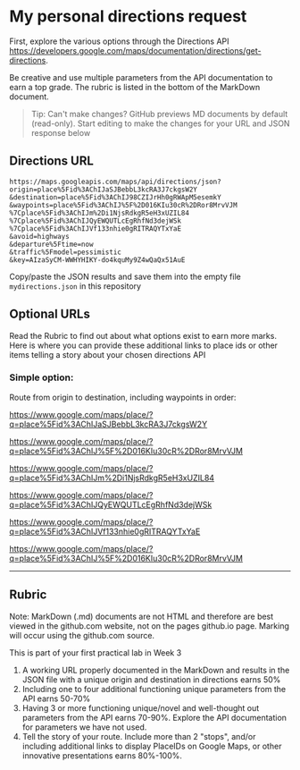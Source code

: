 # My personal directions request

First, explore the various options through the Directions API https://developers.google.com/maps/documentation/directions/get-directions. 

Be creative and use multiple parameters from the API documentation to earn a top grade. The rubric is listed in the bottom of the MarkDown document. 

> Tip: Can't make changes? GitHub previews MD documents by default (read-only). Start editing to make the changes for your URL and JSON response below

## Directions URL

```
https://maps.googleapis.com/maps/api/directions/json?
origin=place%5Fid%3AChIJaSJBebbL3kcRA3J7ckgsW2Y
&destination=place%5Fid%3AChIJ98CZIJrHh0gRWApM5esemkY
&waypoints=place%5Fid%3AChIJ%5F%2D016KIu30cR%2DRor8MrvVJM
%7Cplace%5Fid%3AChIJm%2Di1NjsRdkgR5eH3xUZIL84
%7Cplace%5Fid%3AChIJQyEWQUTLcEgRhfNd3dejWSk
%7Cplace%5Fid%3AChIJVf133nhie0gRITRAQYTxYaE
&avoid=highways
&departure%5Ftime=now
&traffic%5Fmodel=pessimistic
&key=AIzaSyCM-WWHYHIKY-do4kquMy9Z4wQaQx51AuE
```

Copy/paste the JSON results and save them into the empty file ```mydirections.json``` in this repository

## Optional URLs

Read the Rubric to find out about what options exist to earn more marks. Here is where you can provide these additional links to place ids or other items telling a story about your chosen directions API

### Simple option:

Route from origin to destination, including waypoints in order:

https://www.google.com/maps/place/?q=place%5Fid%3AChIJaSJBebbL3kcRA3J7ckgsW2Y

https://www.google.com/maps/place/?q=place%5Fid%3AChIJ%5F%2D016KIu30cR%2DRor8MrvVJM

https://www.google.com/maps/place/?q=place%5Fid%3AChIJm%2Di1NjsRdkgR5eH3xUZIL84

https://www.google.com/maps/place/?q=place%5Fid%3AChIJQyEWQUTLcEgRhfNd3dejWSk

https://www.google.com/maps/place/?q=place%5Fid%3AChIJVf133nhie0gRITRAQYTxYaE

https://www.google.com/maps/place/?q=place%5Fid%3AChIJ%5F%2D016KIu30cR%2DRor8MrvVJM


____
## Rubric

Note: MarkDown (.md) documents are not HTML and therefore are best viewed in the github.com website, not on the pages github.io page. Marking will occur using the github.com source. 

This is part of your first practical lab in Week 3 

1. A working URL properly documented in the MarkDown and results in the JSON file with a unique origin and destination in directions earns 50%
2. Including one to four additional functioning unique parameters from the API earns 50-70%
3. Having 3 or more functioning unique/novel and well-thought out parameters from the API earns 70-90%. Explore the API documentation for parameters we have not used.
4. Tell the story of your route. Include more than 2 "stops", and/or including additional links to display PlaceIDs on Google Maps, or other innovative presentations earns 80%-100%. 
